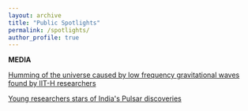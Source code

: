 ```yaml
---
layout: archive
title: "Public Spotlights"
permalink: /spotlights/
author_profile: true
---
```

**MEDIA**

[Humming of the universe caused by low frequency gravitational waves found by IIT-H researchers]("https://www.thehindu.com/news/national/telangana/humming-of-the-universe-caused-by-low-frequency-gravitational-waves-found-by-iit-h-researchers/article67044732.ece")


[Young researchers stars of India's Pulsar discoveries]("https://timesofindia.indiatimes.com/city/pune/young-researchers-stars-of-indias-pulsar-discoveries/articleshow/101427310.cms")
